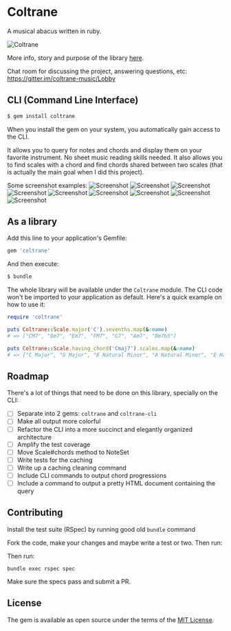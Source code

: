 # Coltrane

A musical abacus written in ruby.

![Coltrane](img/coltrane-logo.png)

More info, story and purpose of the library [here](https://medium.com/@pedrozath/so-i-wrote-a-library-to-help-me-compose-music-ddb4ae7c8227).

Chat room for discussing the project, answering questions, etc:
https://gitter.im/coltrane-music/Lobby

## CLI (Command Line Interface)

```bash
$ gem install coltrane
```

When you install the gem on your system, you automatically gain access to the
CLI.

It allows you to query for notes and chords and display them on your favorite instrument. No sheet music reading skills needed. It also allows you to find scales with a chord and find chords shared between two scales (that is actually the main goal when I did this project).

Some screenshot examples:
![Screenshot](img/screen-3.png)
![Screenshot](img/screen-2.png)
![Screenshot](img/screen-9.png)
![Screenshot](img/screen-8.png)
![Screenshot](img/screen-10.png)
![Screenshot](img/screen-1.png)
![Screenshot](img/screen-4.png)
![Screenshot](img/screen-5.png)
![Screenshot](img/screen-6.png)


## As a library

Add this line to your application's Gemfile:

```ruby
gem 'coltrane'
```

And then execute:
```sh
$ bundle
```

The whole library will be available under the `Coltrane` module. The CLI code won't be imported to your application as default. Here's a quick example on how to use it:

```ruby
require 'coltrane'

puts Coltrane::Scale.major('C').sevenths.map(&:name)
# => ["CM7", "Dm7", "Em7", "FM7", "G7", "Am7", "Bm7b5"]

puts Coltrane::Scale.having_chord('Cmaj7').scales.map(&:name)
# => ["C Major", "G Major", "E Natural Minor", "A Natural Minor", "E Harmonic Minor", "B Flamenco"]
```

## Roadmap

There's a lot of things that need to be done on this library, specially on the CLI:

- [ ] Separate into 2 gems: `coltrane` and `coltrane-cli`
- [ ] Make all output more colorful
- [ ] Refactor the CLI into a more succinct and elegantly organized architecture
- [ ] Amplify the test coverage
- [ ] Move Scale#chords method to NoteSet
- [ ] Write tests for the caching
- [ ] Write up a caching cleaning command
- [ ] Include CLI commands to output chord progressions
- [ ] Include a command to output a pretty HTML document containing the query

## Contributing

Install the test suite (RSpec) by running good old `bundle` command

Fork the code, make your changes and maybe write a test or two. Then run:

Then run:
```
bundle exec rspec spec
```

Make sure the specs pass and submit a PR.

## License

The gem is available as open source under the terms of the [MIT License](http://opensource.org/licenses/MIT).

